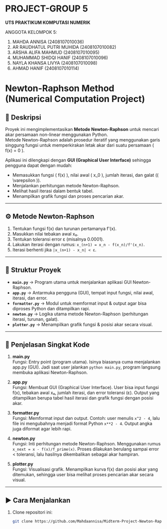 # PROJECT-GROUP 5

**UTS PRAKTIKUM KOMPUTASI NUMERIK**

ANGGOTA KELOMPOK 5:
1. MAHDA ANNISA (2408107010036)
2. AR RAUDHATUL PUTRI MUHIDA (2408107010082)
3. ARSHA ALIFA MAHMUD (2408107010095)
4. MUHAMMAD SHIDQI HANIF (2408107010096)
5. NAYLA KHANSA LIVYA (2408107010098)
6. AHMAD HANIF (2408107010114)

# Newton-Raphson Method (Numerical Computation Project)

## 📌 Deskripsi
Proyek ini mengimplementasikan **Metode Newton-Raphson** untuk mencari akar persamaan non-linear menggunakan Python.  
Metode Newton-Raphson adalah prosedur iteratif yang menggunakan garis singgung fungsi untuk memperkirakan letak akar dari suatu persamaan \( f(x) = 0 \).  

Aplikasi ini dilengkapi dengan **GUI (Graphical User Interface)** sehingga pengguna dapat dengan mudah:
- Memasukkan fungsi \( f(x) \), nilai awal \( x_0 \), jumlah iterasi, dan galat (\( \varepsilon \)).
- Menjalankan perhitungan metode Newton-Raphson.
- Melihat hasil iterasi dalam bentuk tabel.
- Menampilkan grafik fungsi dan proses pencarian akar.

---

## ⚙️ Metode Newton-Raphson
1. Tentukan fungsi f(x) dan turunan pertamanya f'(x).  
2. Masukkan nilai tebakan awal x₀.  
3. Tentukan toleransi error ε (misalnya 0.0001).  
4. Lakukan iterasi dengan rumus: `x_(n+1) = x_n - f(x_n)/f'(x_n)`.  
5. Iterasi berhenti jika `|x_(n+1) - x_n| < ε`.
 
---

## 📂 Struktur Proyek
- **`main.py`** → Program utama untuk menjalankan aplikasi GUI Newton-Raphson.  
- **`app.py`** → Antarmuka pengguna (GUI), tempat input fungsi, nilai awal, iterasi, dan error.  
- **`formatter.py`** → Modul untuk memformat input & output agar bisa diproses Python dan ditampilkan rapi.  
- **`newton.py`** → Logika utama metode Newton-Raphson (perhitungan iterasi, turunan, galat).  
- **`plotter.py`** → Menampilkan grafik fungsi & posisi akar secara visual.  

---

## 📂 Penjelasan Singkat Kode

1. **main.py**  
   Fungsi: Entry point (program utama). Isinya biasanya cuma menjalankan app.py (GUI). Jadi saat user jalankan `python main.py`, program langsung membuka aplikasi Newton-Raphson.  

2. **app.py**  
   Fungsi: Membuat GUI (Graphical User Interface). User bisa input fungsi f(x), tebakan awal x₀, jumlah iterasi, dan error toleransi (ε). Output yang ditampilkan berupa tabel hasil iterasi dan grafik fungsi dengan posisi akar.  

3. **formatter.py**  
   Fungsi: Memformat input dan output. Contoh: user menulis `x^2 - 4`, lalu file ini mengubahnya menjadi format Python `x**2 - 4`. Output angka juga diformat agar lebih rapi.  

4. **newton.py**  
   Fungsi: Inti perhitungan metode Newton-Raphson. Menggunakan rumus `x_next = x - f(x)/f_prime(x)`. Proses dilakukan berulang sampai error < toleransi, lalu hasilnya dikembalikan sebagai akar hampiran.  

5. **plotter.py**  
   Fungsi: Visualisasi grafik. Menampilkan kurva f(x) dan posisi akar yang ditemukan, sehingga user bisa melihat proses pencarian akar secara visual.  

---

## ▶️ Cara Menjalankan
1. Clone repositori ini:
   ```bash
   git clone https://github.com/Mahdaannisa/Midterm-Project-Newton-Raphson-By-Group-5.git

